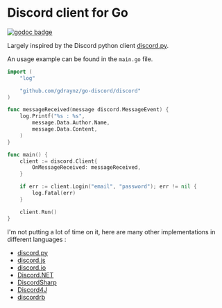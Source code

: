 # Discord client for Go

[![godoc badge](https://img.shields.io/badge/godoc-reference-blue.svg)](https://godoc.org/github.com/gdraynz/go-discord/discord)

Largely inspired by the Discord python client [discord.py](https://github.com/Rapptz/discord.py).

An usage example can be found in the `main.go` file.

```go
import (
    "log"

    "github.com/gdraynz/go-discord/discord"
)

func messageReceived(message discord.MessageEvent) {
    log.Printf("%s : %s",
        message.Data.Author.Name,
        message.Data.Content,
    )
}

func main() {
    client := discord.Client{
        OnMessageReceived: messageReceived,
    }

    if err := client.Login("email", "password"); err != nil {
        log.Fatal(err)
    }

    client.Run()
}
```

I'm not putting a lot of time on it, here are many other implementations in different languages :

- [discord.py](https://github.com/Rapptz/discord.py)
- [discord.js](https://github.com/discord-js/discord.js)
- [discord.io](https://github.com/izy521/discord.io)
- [Discord.NET](https://github.com/RogueException/Discord.Net)
- [DiscordSharp](https://github.com/Luigifan/DiscordSharp)
- [Discord4J](https://github.com/knobody/Discord4J)
- [discordrb](https://github.com/meew0/discordrb)
